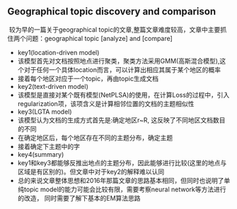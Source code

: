 ## Geographical topic discovery and comparison
  较为早的一篇关于geographical topic的文章,整篇文章难度较高，文章中主要抓住两个问题：geographical topic [analyze] and [compare]

- key1(location-driven model)
 - 该模型首先对文档按照地点进行聚类，聚类方法采用GMM(高斯混合模型),这个对于任何一个具体location而言，可以计算出相应其属于某个地区的概率
 - 接着每个地区对应于一个topic，再由topic生成文档
- key2(text-driven model)
 - 该模型是直接对某个既有模型(NetPLSA)的使用，在计算Loss的过程中，引入regularization项，该项含义是计算相邻位置的文档的主题相似性
- key3(LGTA model)
 - 该模型认为文档的生成方式首先是:确定地区r~R, 这反映了不同地区文档数目的不同
 - 在确定地区后，每个地区存在不同的主题分布，确定主题
 - 接着确定下主题中的字
- key4(summary)
 - key1和key3都能够反推出地点的主题分布，因此能够进行比较(这里的地点与区域是有区别的)。但文章中对于key2的解释难以认同
 - 总的来说文章整体思想和2016年那篇文章的思路基本相同，但同时也说明了单纯topic model的能力可能会比较有限，需要考察neural network等方法进行的改造，
 同时需要了解下基本的EM算法思路
